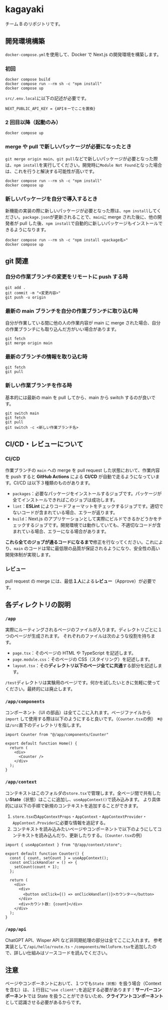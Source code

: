 # kagayaki

チーム B のリポジトリです。

## 開発環境構築

`docker-compose.yml`を使用して、Docker で Next.js の開発環境を構築します。

### 初回

```
docker compose build
docker compose run --rm sh -c "npm install"
docker compose up
```

`src/.env.local`に以下の記述が必要です。

```
NEXT_PUBLIC_API_KEY = {APIキーでここを置換}
```

### 2 回目以降（起動のみ）

```
docker compose up
```

### merge や pull で新しいパッケージが必要になったとき

`git merge origin main`、`git pull`などで新しいパッケージが必要となった際は、`npm install`を実行してください。開発時に`Module Not Found`となった場合は、これを行うと解決する可能性が高いです。

```
docker compose run --rm sh -c "npm install"
docker compose up
```

### 新しいパッケージを自分で導入するとき

新機能の実装の際に新しいパッケージが必要となった際は、`npm install`してください。`package.json`が更新されることで、`main`に merge された後に、他の開発者が pull した後、`npm install`で自動的に新しいパッケージもインストールできるようになります。

```
docker compose run --rm sh -c "npm install <package名>"
docker compose up
```

## git 関連

### 自分の作業ブランチの変更をリモートに push する時

```
git add .
git commit -m "<変更内容>"
git push -u origin
```

### 最新の main ブランチを自分の作業ブランチに取り込む時

自分が作業している間に他の人の作業内容が main に merge された場合、自分の作業ブランチにも取り込んだ方がいい場合があります。

```
git fetch
git merge origin main
```

### 最新のブランチの情報を取り込む時

```
git fetch
git pull
```

### 新しい作業ブランチを作る時

基本的には最新の main を pull してから、main から switch するのが良いです。

```
git switch main
git fetch
git pull
git switch -c <新しい作業ブランチ名>
```

## CI/CD・レビューについて

### CI/CD

作業ブランチの `main` への merge を pull request した状態において、作業内容を push すると **GitHub Actions** による **CI/CD** が自動で走るようになっています。CI/CD は以下３種類のものがあります。

- `packages`：必要なパッケージをインストールするジョブです。パッケージが全てインストールできればこのジョブは成功します。
- `lint`：**ESLint** によりコードフォーマットをチェックするジョブです。適切でないコードが含まれている場合、エラーが返ります。
- `build`：Next.js のアプリケーションとして実際にビルドできるかどうかをチェックするジョブです。開発環境では動作していても、不適切なコードが含まれている場合、エラーになる場合があります。

**これら全てのジョブが通るコードになるまで**修正を行なってください。これにより、`main` のコードは常に最低限の品質が保証されるようになり、安全性の高い開発体制が実現します。

### レビュー

pull request の merge には、最低**１人**による**レビュー**（Approve）が必要です。

## 各ディレクトリの説明

### `/app`

実際にルーティングされるページのファイルが入ります。ディレクトリごとに１つのページが生成されます。
それぞれのファイルは次のような役割を持ちます。

- `page.tsx`：そのページの HTML や TypeScript を記述します。
- `page.module.css`：そのページの CSS（スタイリング）を記述します。
- `layout.tsx`：その**ディレクトリ以下のページ全てに共通**する部分を記述します。

`/test`ディレクトリは実験用のページです。何かを試したいときに気軽に使ってください。最終的には廃止します。

### `/app/components`

コンポーネント（UI の部品）は全てここに入れます。ページファイルから `import` して使用する際は以下のようにすると良いです。（`Counter.tsx`の例）
※`@`は`/src`直下のディレクトリを指します。

```
import Counter from "@/app/components/Counter"

export default function Home() {
  return (
    <div>
      <Counter />
    </div>
  );
}
```

### `/app/context`

コンテキストはこのフォルダの`store.tsx`で管理します。全ページ間で共有したい**State**（状態）はここに追加し、`useAppContext()`で読み込みます。
より具体的には以下の手順で新規のコンテキストを追加することができます。

1.  `store.tsx`の`AppContextProps`・`AppContext`・`AppContextProvider`・`AppContext.Provider`に必要な情報を追記する。
2.  コンテキストを読み込みたいページやコンポーネントで以下のようにしてコンテキストを読み込んだり、更新したりする。（`Counter.tsx`の例）

```
import { useAppContext } from "@/app/context/store";

export default function Counter() {
  const { count, setCount } = useAppContext();
  const onClickHandler = () => {
    setCount(count + 1);
  };

  return (
    <div>
      <div>
        <button onClick={() => onClickHandler()}>カウンター</button>
      </div>
      <div>カウント数: {count}</div>
    </div>
  );
}
```

### `/app/api`

ChatGPT API、Wisper API など非同期処理の部分は全てここに入れます。
参考実装として`/api/hello/route.ts`・`/components/HelloForm.tsx`を追加したので、詳しい仕組みはソースコードを読んでください。

## 注意

ページやコンポーネントにおいて、１つでも`State（状態）`を扱う場合（Context を含む）は、１行目に`"use client";`を追記する必要があります！**サーバーコンポーネント**では State を扱うことができないため、**クライアントコンポーネント**として認識させる必要があるからです。
